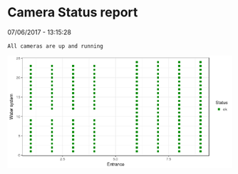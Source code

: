 Camera Status report
================
07/06/2017 - 13:15:28

    All cameras are up and running

![](camreport_files/figure-markdown_github/unnamed-chunk-2-1.png)
